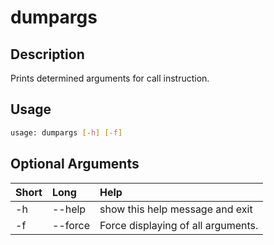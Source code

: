 <!-- THIS PART OF THIS FILE IS AUTOGENERATED. DO NOT MODIFY IT. See scripts/generate_docs.sh -->




# dumpargs

## Description


Prints determined arguments for call instruction.
## Usage


```bash
usage: dumpargs [-h] [-f]

```
## Optional Arguments

|Short|Long|Help|
| :--- | :--- | :--- |
|-h|--help|show this help message and exit|
|-f|--force|Force displaying of all arguments.|

<!-- END OF AUTOGENERATED PART. Do not modify this line or the line below, they mark the end of the auto-generated part of the file. If you want to extend the documentation in a way which cannot easily be done by adding to the command help description, write below the following line. -->
<!-- ------------\>8---- ----\>8---- ----\>8------------ -->
